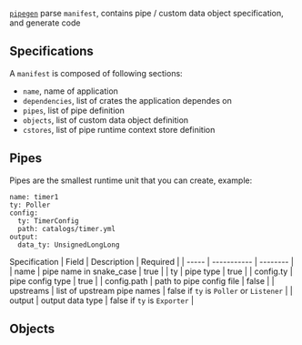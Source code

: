 [`pipegen`] parse `manifest`, contains pipe / custom data object specification, and generate code

## Specifications
A `manifest` is composed of following sections:
* `name`, name of application
* `dependencies`, list of crates the application dependes on
* `pipes`, list of pipe definition
* `objects`, list of custom data object definition
* `cstores`, list of pipe runtime context store definition

## Pipes
Pipes are the smallest runtime unit that you can create, example:
```
name: timer1
ty: Poller
config:
  ty: TimerConfig
  path: catalogs/timer.yml
output:
  data_ty: UnsignedLongLong
```
Specification
| Field | Description | Required |
| ----- | ----------- | -------- |
| name | pipe name in snake_case | true |
| ty | pipe type | true |
| config.ty | pipe config type | true |
| config.path | path to pipe config file | false |
| upstreams | list of upstream pipe names | false if `ty` is `Poller` or `Listener` |
| output | output data type | false if `ty` is `Exporter` |

## Objects

[`pipegen`]: https://github.com/pipebase/pipebase/tree/main/pipegen